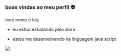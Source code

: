 ### boas vindas ao meu perfil 👽

meu nome é luiz

- eu estou estudando pelo alura

- estou me desenvolvendo na linguagem java script 

![](https://media.tenor.com/uxhfw465h4oAAAAd/bom-dia-valtatui.gif)

